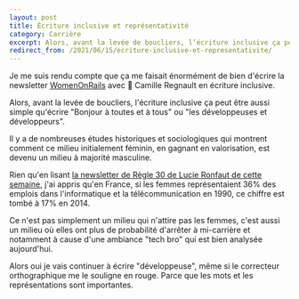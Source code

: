 ```yaml
---
layout: post
title: Écriture inclusive et représentativité
category: Carrière
excerpt: Alors, avant la levée de boucliers, l’écriture inclusive ça peut être aussi simple qu’écrire “Bonjour à toutes et à tous” ou “les développeuses et développeurs”.
redirect_from: /2021/06/15/ecriture-inclusive-et-representativite/
---
```


Je me suis rendu compte que ça me faisait énormément de bien d'écrire la newsletter [WomenOnRails](https://womenonrails.substack.com/) avec 🍋 Camille Regnault en écriture inclusive.

Alors, avant la levée de boucliers, l'écriture inclusive ça peut être aussi simple qu'écrire "Bonjour à toutes et à tous" ou "les développeuses et développeurs".

Il y a de nombreuses études historiques et sociologiques qui montrent comment ce milieu initialement féminin, en gagnant en valorisation, est devenu un milieu à majorité masculine.

Rien qu'en lisant [la newsletter de Règle 30 de Lucie Ronfaut de cette semaine](https://www.numerama.com/newsletter-regle30-il-ny-a-pas-de-femmes-sur-internet/), j'ai appris qu'en France, si les femmes représentaient 36% des emplois dans l'informatique et la télécommunication en 1990, ce chiffre est tombé à 17% en 2014.

Ce n'est pas simplement un milieu qui n'attire pas les femmes, c'est aussi un milieu où elles ont plus de probabilité d'arrêter à mi-carrière et notamment à cause d'une ambiance "tech bro" qui est bien analysée aujourd'hui.

Alors oui je vais continuer à écrire "développeuse", même si le correcteur orthographique me le souligne en rouge. Parce que les mots et les représentations sont importantes.
